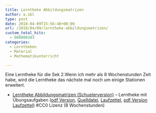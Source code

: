 ```yaml
---
title: Lerntheke Abbildungsmatrizen
author: a.sbl
type: post
date: 2018-04-09T15:56:48+00:00
url: /2018/04/09/lerntheke-abbildungsmatrizen/
custom_total_hits:
  - 000000303
categories:
  - Lerntheken
  - Material
  - Mathematikunterricht

---
```

Eine Lerntheke für die Sek 2.Wenn ich mehr als 8 Wochenstunden Zeit habe, wird die Lerntheke das nächste mal noch um einige Stationen erweitert.

  * [Lerntheke Abbildungsmatrizen (Schuelerversion)][1] &#8211; Lerntheke mit Übungsaufgaben ([pdf Version][2], [Quelldatei][1], [Laufzettel][3], [pdf Version Laufzettel][4]) #CC0 Lizenz (8 Wochenstunden)

 [1]: https://cws-usingen.next-cloud.org/index.php/s/teseAFFaMMaPkFb
 [2]: https://cws-usingen.next-cloud.org/index.php/s/bg4zPrwqSPb25dB
 [3]: https://cws-usingen.next-cloud.org/index.php/s/mrdb4SXZRGQAGQN
 [4]: https://cws-usingen.next-cloud.org/index.php/s/jK4ii3wLZwK4AWo